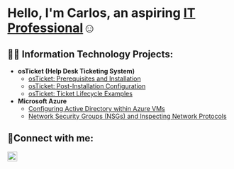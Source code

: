 <h1>Hello, I'm Carlos, an aspiring <a href="https://linkedin.com/in/carlosalejosjr/">IT Professional</a>☺</h1>

<h2>👨‍💻 Information Technology Projects:</h2>

- <b>osTicket (Help Desk Ticketing System)</b>
  - [osTicket: Prerequisites and Installation](https://github.com/CAALEJOS/osticket-prereqs)
  - [osTicket: Post-Installation Configuration](https://github.com/CAALEJOS/post-install-config)
  - [osTicket: Ticket Lifecycle Examples](https://github.com/CAALEJOS/ticket-lifecycle)
- <b>Microsoft Azure</b>
  - [Configuring Active Directory within Azure VMs](https://github.com/CAALEJOS/configure-ad)
  - [Network Security Groups (NSGs) and Inspecting Network Protocols](https://github.com/CAALEJOS/azure-network-protocols)

<h2>🤳Connect with me:</h2>

[<img align="left" alt="Josh | LinkedIn" width="22px" src="https://cdn.jsdelivr.net/npm/simple-icons@v3/icons/linkedin.svg" />][linkedin]

[linkedin]: https://linkedin.com/in/carlosalejosjr/
